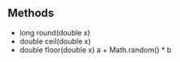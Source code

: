 ## Methods

- long round(double x)
- double ceil(double x)
- double floor(double x)
a + Math.random() * b

